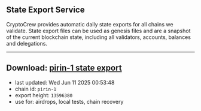 ## State Export Service
CryptoCrew provides automatic daily state exports for all chains we validate. State export files can be used as genesis files and are a snapshot of the current blockchain state, including all validators, accounts, balances and delegations.

---
**Download: [pirin-1 state export](https://dl-eu2.ccvalidators.com/SERVICE/nolus/pirin-1_export_13596380.json)**
---

- last updated: Wed Jun 11 2025 00:53:48
- chain id: `pirin-1`
- export height: `13596380`
- use for: airdrops, local tests, chain recovery

